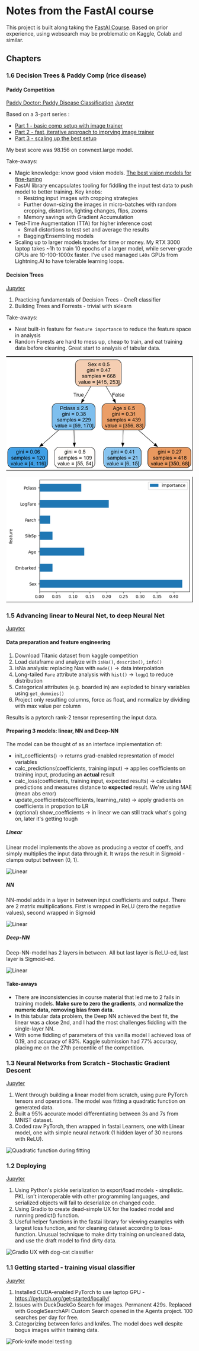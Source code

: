 # Notes from the FastAI course

This project is built along taking the [FastAI Course](https://course.fast.ai/). Based on prior experience, using websearch may be problematic on Kaggle, Colab and similar.

## Chapters

### 1.6 Decision Trees & Paddy Comp (rice disease)


#### Paddy Competition
[Paddy Doctor: Paddy Disease Classification](https://www.kaggle.com/competitions/paddy-disease-classification/overview)
[Jupyter](1.6/road-to-the-top.ipynb)

Based on a 3-part series :
 - [Part 1 - basic comp setup with image trainer](https://www.kaggle.com/code/jhoward/first-steps-road-to-the-top-part-1)
 - [Part 2 - fast, iterative approach to imprving image trainer](https://www.kaggle.com/code/jhoward/small-models-road-to-the-top-part-2/)
 - [Part 3 - scaling up the best setup](https://www.kaggle.com/code/jhoward/finishing-off-road-to-the-top-part-3)

My best score was 98.156 on convnext.large model.

Take-aways:
 - Magic knowledge: know good vision models. [The best vision models for fine-tuning](https://www.kaggle.com/code/jhoward/the-best-vision-models-for-fine-tuning)
 - FastAI library encapsulates tooling for fiddling the input test data to push model to better training. Key knobs:
   - Resizing input images with cropping strategies
   - Further down-sizing the images in micro-batches with random cropping, distortion, lighting changes, flips, zooms
   - Memory savings with Gradient Accumulation
- Test-Time Augmentation (TTA) for higher inference cost
    - Small distortions to test set and average the results 
    - Bagging/Ensembling models
- Scaling up to larger models trades for time or money. My RTX 3000 laptop takes ~1h to train 10 epochs of a larger model, while server-grade GPUs are 10-100-1000x faster. I've used managed `L40s` GPUs  from Lightning.AI to have tolerable learning loops.
 


#### Decision Trees
[Jupyter](1.6/trees.ipynb)

1. Practicing fundamentals of Decision Trees - OneR classifier
1. Building Trees and Forrests - trivial with sklearn

Take-aways:
- Neat built-in feature for `feature importanc`e to reduce the feature space in analysis
- Random Forests are hard to mess up, cheap to train, and eat training data before cleaning. Great start to analysis of tabular data.

![Small decision tree](../docs/fastai-course/1.6%20Small%20decision%20tree.png)

![Small decision tree](../docs/fastai-course/1.6%20Feature%20importance%20in%20Random%20Forest.png)

### 1.5 Advancing linear to Neural Net, to deep Neural Net
[Jupyter](1.5/titanic.ipynb)

#### Data preparation and feature engineering

1. Download Titanic dataset from kaggle competition
1. Load dataframe and analyze with `isNa()`, `describe()`, `info()`
1. isNa analysis: replacing Nas with `mode()` -> data interpolation
1. Long-tailed `Fare` attribute analysis with `hist()` -> `logp1` to reduce distribution
1. Categorical attributes (e.g. boarded in) are exploded to binary variables using `get_dummies()`
1. Project only resulting columns, force as float, and normalize by dividing with max value per column

Results is a pytorch rank-2 tensor representing the input data.

#### Preparing 3 models: linear, NN and Deep-NN

The model can be thought of as an interface implementation of:
 - init_coefficients()  -> returns grad-enabled represntation of model variables
 - calc_predictions(coefficients, training input)  -> applies coefficients on training input, producing an **actual** result
 - calc_loss(coefficients, training input, expected results) -> calculates predictions and measures distance to **expected** result. We're using MAE (mean abs error)
 - update_coefficients(coefficients, learning_rate)  ->  apply gradients on coefficients in propotion to LR
 - (optional) show_coefficients -> in linear we can still track what's going on, later it's getting tough

##### Linear
Linear model implements the above as producing a vector of coeffs, and simply multiplies the input data through it. It wraps the result in Sigmoid - clamps output between (0, 1).

![Linear](../docs/fastai-course/1.5%20linear.png)

##### NN
NN-model adds in a layer in between input coefficients and output. There are 2 matrix multiplications. First is wrapped in ReLU (zero the negative values), second wrapped in Sigmoid

![Linear](../docs/fastai-course/1.5%20NN.png)

##### Deep-NN
Deep-NN-model has 2 layers in between. All but last layer is ReLU-ed, last layer is Sigmoid-ed.

![Linear](../docs/fastai-course/1.5%20Deep%20NN.png)

#### Take-aways

- There are inconsistencies in course material that led me to 2 fails in training models. **Make sure to zero the gradients**, and **normalize the numeric data, removing bias from data**.
- In this tabular data problem, the Deep NN achieved the best fit, the linear was a close 2nd, and I had the most challenges fiddling with the single-layer NN.
- With some fiddling of parameters of this vanilla model I achieved loss of 0.19, and accuracy of 83%. Kaggle submission had 77% accuracy, placing me on the 27th percentile of the competition.

### 1.3 Neural Networks from Scratch - Stochastic Gradient Descent
[Jupyter](1.3/SGD.ipynb)

1. Went through building a linear model from scratch, using pure PyTorch tensors and operations. The model was fitting a quadratic function on generated data.
1. Built a 95% accurate model differentiating between 3s and 7s from MNIST dataset.
1. Coded raw PyTorch, then wrapped in fastai Learners, one with Linear model, one with simple neural network (1 hidden layer of 30 neurons with ReLU).

![Quadratic function during fitting](../docs/fastai-course/1.3.png)

### 1.2 Deploying
[Jupyter](1.2/dogs_cats.ipynb)

1. Using Python's pickle serialization to export/load models - simplistic. PKL isn't interoperable with other programming languages, and serialized objects will fail to deserialize on changed code.
1. Using Gradio to create dead-simple UX for the loaded model and running predict() function.
1. Useful helper functions in the fastai library for viewing examples with largest loss function, and for cleaning dataset according to loss-function. Unusual technique to make dirty training on uncleaned data, and use the draft model to find dirty data.


![Gradio UX with dog-cat classifier](../docs/fastai-course/1.2.png)

### 1.1 Getting started - training visual classifier
[Jupyter](1.1/is-it-a-bird-creating-a-model-from-your-own-data.ipynb)

1. Installed CUDA-enabled PyTorch to use laptop GPU - https://pytorch.org/get-started/locally/
1. Issues with DuckDuckGo Search for images. Permanent 429s. Replaced with GoogleSearchAPI Custom Search opened in the Agents project. 100 searches per day for free.
1. Categorizing between forks and knifes. The model does well despite bogus images within training data.

![Fork-knife model testing](../docs/fastai-course/1.1.png)